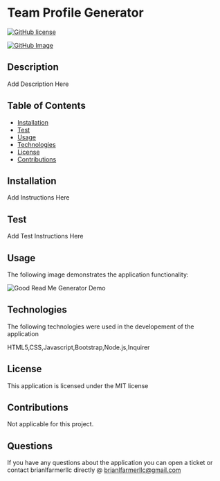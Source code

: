 
  # Team Profile Generator

  [![GitHub license](https://img.shields.io/badge/license-MIT-blue.svg)](https://github.com/brianlfarmerllc/Team_Profile_Generator)

  [![GitHub Image](https://contributors-img.web.app/image?repo=brianlfarmerllc/Good_README_Generator)](https://github.com/brianlfarmerllc/Team_Profile_Generator)
  
  ## Description

  Add Description Here

  ## Table of Contents
  
  * [Installation](#Installation)
  * [Test](#Test)
  * [Usage](#Usage)
  * [Technologies](#Technologies)
  * [License](#License)
  * [Contributions](#Contributions)
  
  ## Installation

  Add Instructions Here

  ## Test

  Add Test Instructions Here

  ## Usage

  The following image demonstrates the application functionality:

  ![Good Read Me Generator Demo](./Assets/Team_Profile_generator.gif)

  ## Technologies

  The following technologies were used in the developement of the application

  HTML5,CSS,Javascript,Bootstrap,Node.js,Inquirer

  ## License

  This application is licensed under the MIT license

  ## Contributions

  Not applicable for this project.

  ## Questions

  If you have any questions about the application you can open a ticket or contact brianlfarmerllc directly @ brianlfarmerllc@gmail.com
  